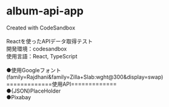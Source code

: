 # album-api-app
Created with CodeSandbox
<br />
<br />
Reactを使ったAPIデータ取得テスト<br/>
開発環境：codesandbox<br/>
使用言語：React, TypeScript<br/>
<br/>
●使用Googleフォント(family=Rajdhani&family=Zilla+Slab:wght@300&display=swap)<br/>
=============使用API=============<br/>
●{JSON}PlaceHolder<br/>
●Pixabay<br/>
